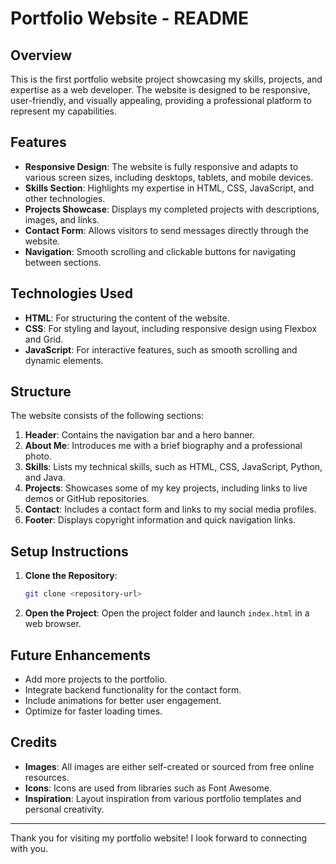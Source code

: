 # Portfolio Website - README

## Overview
This is the first portfolio website project showcasing my skills, projects, and expertise as a web developer. The website is designed to be responsive, user-friendly, and visually appealing, providing a professional platform to represent my capabilities.

## Features
- **Responsive Design**: The website is fully responsive and adapts to various screen sizes, including desktops, tablets, and mobile devices.
- **Skills Section**: Highlights my expertise in HTML, CSS, JavaScript, and other technologies.
- **Projects Showcase**: Displays my completed projects with descriptions, images, and links.
- **Contact Form**: Allows visitors to send messages directly through the website.
- **Navigation**: Smooth scrolling and clickable buttons for navigating between sections.

## Technologies Used
- **HTML**: For structuring the content of the website.
- **CSS**: For styling and layout, including responsive design using Flexbox and Grid.
- **JavaScript**: For interactive features, such as smooth scrolling and dynamic elements.

## Structure
The website consists of the following sections:
1. **Header**: Contains the navigation bar and a hero banner.
2. **About Me**: Introduces me with a brief biography and a professional photo.
3. **Skills**: Lists my technical skills, such as HTML, CSS, JavaScript, Python, and Java.
4. **Projects**: Showcases some of my key projects, including links to live demos or GitHub repositories.
5. **Contact**: Includes a contact form and links to my social media profiles.
6. **Footer**: Displays copyright information and quick navigation links.

## Setup Instructions
1. **Clone the Repository**:
   ```bash
   git clone <repository-url>
   ```
2. **Open the Project**:
   Open the project folder and launch `index.html` in a web browser.

## Future Enhancements
- Add more projects to the portfolio.
- Integrate backend functionality for the contact form.
- Include animations for better user engagement.
- Optimize for faster loading times.

## Credits
- **Images**: All images are either self-created or sourced from free online resources.
- **Icons**: Icons are used from libraries such as Font Awesome.
- **Inspiration**: Layout inspiration from various portfolio templates and personal creativity.

---
Thank you for visiting my portfolio website! I look forward to connecting with you.

